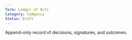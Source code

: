```yaml
---
Term: Ledger of Acts
Category: CoAgency
Status: Draft
---
```

Append-only record of decisions, signatures, and outcomes.

